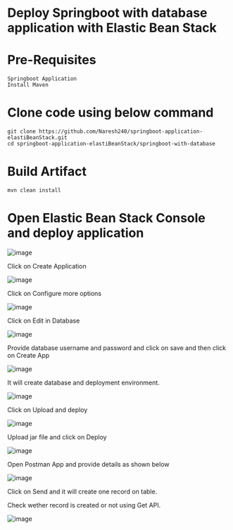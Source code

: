 # Deploy Springboot with database application with Elastic Bean Stack

# Pre-Requisites
    Springboot Application
    Install Maven
# Clone code using below command
    git clone https://github.com/Naresh240/springboot-application-elastiBeanStack.git
    cd springboot-application-elastiBeanStack/springboot-with-database
# Build Artifact
    mvn clean install
# Open Elastic Bean Stack Console and deploy application
  ![image](https://user-images.githubusercontent.com/58024415/105579812-cc681d00-5dae-11eb-8f3b-7738ec47b0df.png)
  
  Click on Create Application
  
  ![image](https://user-images.githubusercontent.com/58024415/105581434-94b0a380-5db5-11eb-8132-54a09e1ce379.png)

  Click on Configure more options
  
  ![image](https://user-images.githubusercontent.com/58024415/105583705-3b953f80-5db6-11eb-9de0-74ca6deb79bc.png)
  
  Click on Edit in Database
  
  ![image](https://user-images.githubusercontent.com/58024415/105584587-78f9cd00-5db6-11eb-9540-0ad6ab9e3299.png)

  Provide database username and password and click on save and then click on Create App
  
  ![image](https://user-images.githubusercontent.com/58024415/105585517-bb230e80-5db6-11eb-9dea-2c226c0b50c6.png)

  It will create database and deployment environment.
  
  ![image](https://user-images.githubusercontent.com/58024415/105590248-038efc00-5db8-11eb-91a8-17057c779f87.png)

  Click on Upload and deploy
  
  ![image](https://user-images.githubusercontent.com/58024415/105590628-202b3400-5db8-11eb-9084-09d66dc6c290.png)

  Upload jar file and click on Deploy
  
  ![image](https://user-images.githubusercontent.com/58024415/105592894-c1b28580-5db8-11eb-895c-9dfbe964621c.png)
  
  Open Postman App and provide details as shown below
  
  ![image](https://user-images.githubusercontent.com/58024415/105592786-b95a4a80-5db8-11eb-9792-fd58210dbce1.png)
  
  Click on Send and it will create one record on table.
  
  Check wether record is created or not using Get API.
  
  ![image](https://user-images.githubusercontent.com/58024415/105593837-02120380-5db9-11eb-95eb-7a10ef436efb.png)
